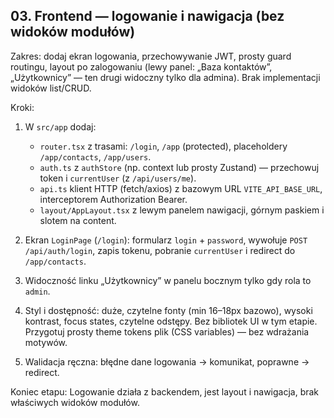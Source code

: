 ## 03. Frontend — logowanie i nawigacja (bez widoków modułów)

Zakres: dodaj ekran logowania, przechowywanie JWT, prosty guard routingu, layout po zalogowaniu (lewy panel: „Baza kontaktów”, „Użytkownicy” — ten drugi widoczny tylko dla admina). Brak implementacji widoków list/CRUD.

Kroki:
1) W `src/app` dodaj:
   - `router.tsx` z trasami: `/login`, `/app` (protected), placeholdery `/app/contacts`, `/app/users`.
   - `auth.ts` z `authStore` (np. context lub prosty Zustand) — przechowuj token i `currentUser` (z `/api/users/me`).
   - `api.ts` klient HTTP (fetch/axios) z bazowym URL `VITE_API_BASE_URL`, interceptorem Authorization Bearer.
   - `layout/AppLayout.tsx` z lewym panelem nawigacji, górnym paskiem i slotem na content.

2) Ekran `LoginPage` (`/login`): formularz `login` + `password`, wywołuje `POST /api/auth/login`, zapis tokenu, pobranie `currentUser` i redirect do `/app/contacts`.

3) Widoczność linku „Użytkownicy” w panelu bocznym tylko gdy rola to `admin`.

4) Styl i dostępność: duże, czytelne fonty (min 16–18px bazowo), wysoki kontrast, focus states, czytelne odstępy. Bez bibliotek UI w tym etapie. Przygotuj prosty theme tokens plik (CSS variables) — bez wdrażania motywów.

5) Walidacja ręczna: błędne dane logowania → komunikat, poprawne → redirect.

Koniec etapu: Logowanie działa z backendem, jest layout i nawigacja, brak właściwych widoków modułów.


